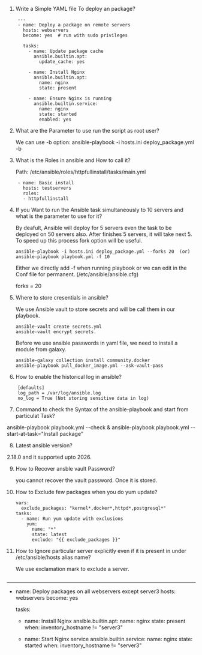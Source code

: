 1. Write a Simple YAML file To deploy an package?

```
    ---
    - name: Deploy a package on remote servers
      hosts: webservers
      become: yes  # run with sudo privileges

      tasks:
        - name: Update package cache
          ansible.builtin.apt:
            update_cache: yes

        - name: Install Nginx
          ansible.builtin.apt:
            name: nginx
            state: present

        - name: Ensure Nginx is running
          ansible.builtin.service:
            name: nginx
            state: started
            enabled: yes
```


2. What are the Parameter to use run the script as root user?

    We can use -b option: ansible-playbook -i hosts.ini deploy_package.yml -b


3. What is the Roles in ansible and How to call it?

    Path: /etc/ansible/roles/httpfullinstall/tasks/main.yml

```
    - name: Basic install
      hosts: testservers
      roles:
      - httpfullinstall
```


4. If you Want to run the Ansible task simultaneously to 10 servers and what is the parameter to use for it?

    By deafult, Ansible will deploy for 5 servers even the task to be deployed on 50 servers also. After finishes 5 servers, it will take next 5. To speed up this process fork option will be useful. 
    ```
    ansible-playbook -i hosts.ini deploy_package.yml --forks 20  (or)  ansible-playbook playbook.yml -f 10
    ```
    Either we directly add -f when running playbook or we can edit in the Conf file for permanent. (/etc/ansible/ansible.cfg)

    forks = 20  


5. Where to store cresentials in ansible?

    We use Ansible vault to store secrets and will be call them in our playbook.

    ```
    ansible-vault create secrets.yml 
    ansible-vault encrypt secrets.
    ```
    Before we use ansible passwords in yaml file, we need to install a module from galaxy.
    ```
    ansible-galaxy collection install community.docker
    ansible-playbook pull_docker_image.yml --ask-vault-pass
    ```

6. How to enable the historical log in ansible?

```
    [defaults] 
    log_path = /var/log/ansible.log 
    no_log = True (Not storing sensitive data in log)
```


7. Command to check the Syntax of the ansible-playbook and start from particulat Task?

ansible-playbook playbook.yml --check & ansible-playbook playbook.yml --start-at-task="Install package"


8. Latest ansible version?

2.18.0 and it supported upto 2026.


9. How to Recover ansble vault Password?

    you cannot recover the vault password. Once it is stored.


10. How to Exclude few packages when you do yum update?

    ```
    vars:
      exclude_packages: "kernel*,docker*,httpd*,postgresql*"
    tasks:
      - name: Run yum update with exclusions
        yum:
          name: "*"
          state: latest
          exclude: "{{ exclude_packages }}"
    ```


11. How to Ignore particular server explicitly even if it is present in under /etc/ansible/hosts alias name?

    We use exclamation mark to exclude a server.

    ```
---
- name: Deploy packages on all webservers except server3
  hosts: webservers
  become: yes

  tasks:
    - name: Install Nginx
      ansible.builtin.apt:
        name: nginx
        state: present
      when: inventory_hostname != "server3"

    - name: Start Nginx service
      ansible.builtin.service:
        name: nginx
        state: started
      when: inventory_hostname != "server3"
```

